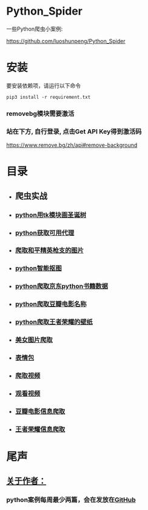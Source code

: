 # Python_Spider
一些Python爬虫小案例:

https://github.com/luoshunpeng/Python_Spider
# 安装
要安装依赖项，请运行以下命令
```
pip3 install -r requirement.txt
```
### removebg模块需要激活
### 站在下方, 自行登录, 点击Get API Key得到激活码
https://www.remove.bg/zh/api#remove-background
# 目录
* ## 爬虫实战
* ### [python用tk模块画圣诞树](https://github.com/luoshunpeng/Python_Spider/tree/main/python%E7%94%A8tk%E6%A8%A1%E5%9D%97%E7%94%BB%E5%9C%A3%E8%AF%9E%E6%A0%91)
* ### [python获取可用代理](https://github.com/luoshunpeng/Python_Spider/tree/main/%E4%BB%A3%E7%90%86)
* ### [爬取和平精英枪支的图片](https://github.com/luoshunpeng/Python_Spider/tree/main/%E5%92%8C%E5%B9%B3%E7%B2%BE%E8%8B%B1%E7%88%AC%E5%8F%96)
* ### [python智能抠图](https://github.com/luoshunpeng/Python_Spider/tree/main/%E6%99%BA%E8%83%BD%E6%8A%A0%E5%9B%BE)
* ### [python爬取京东python书籍数据](https://github.com/luoshunpeng/Python_Spider/tree/main/%E7%88%AC%E5%8F%96%E4%BA%AC%E4%B8%9Cpython%E4%B9%A6%E7%B1%8D%E6%95%B0%E6%8D%AE)
* ### [python爬取豆瓣电影名称](https://github.com/luoshunpeng/Python_Spider/tree/main/%E7%88%AC%E5%8F%96%E8%B1%86%E7%93%A3Top250%E7%9A%84%E7%94%B5%E5%BD%B1%E5%90%8D)
* ### [python爬取王者荣耀的壁纸](https://github.com/luoshunpeng/Python_Spider/tree/main/%E7%8E%8B%E8%80%85%E8%8D%A3%E8%80%80%E7%9A%84%E5%A3%81%E7%BA%B8)
* ### [美女图片爬取](https://github.com/luoshunpeng/Python_Spider/tree/main/%E7%BE%8E%E5%A5%B3%E5%9B%BE%E7%89%87)
* ### [表情包](https://github.com/luoshunpeng/Python_Spider/tree/main/%E8%A1%A8%E6%83%85%E5%8C%85)
* ### [爬取视频](https://github.com/luoshunpeng/Python_Spider/tree/main/%E8%A7%86%E9%A2%91)
* ### [观看视频](https://github.com/luoshunpeng/Python_Spider/tree/main/%E8%A7%86%E9%A2%91%E8%A7%82%E7%9C%8B)
* ### [豆瓣电影信息爬取](https://github.com/luoshunpeng/Python_Spider/tree/main/%E8%B1%86%E7%93%A3%E7%94%B5%E5%BD%B1%E4%BF%A1%E6%81%AF%E7%88%AC%E5%8F%96)
* ### [王者荣耀信息爬取](https://github.com/luoshunpeng/Python_Spider/blob/main/%E7%8E%8B%E8%80%85%E8%8D%A3%E8%80%80%E8%8B%B1%E9%9B%84%E4%BF%A1%E6%81%AF%E7%88%AC%E5%8F%96.py)

# 尾声
## [关于作者：](https://github.com/luoshunpeng)
### python案例每周最少两篇，会在发放在[GitHub](https://github.com/luoshunpeng)
